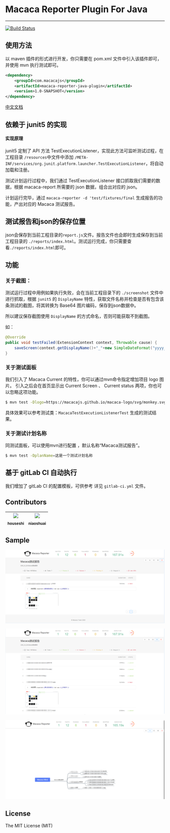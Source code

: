 
# Macaca Reporter Plugin For Java

---

[![Build Status](https://www.travis-ci.org/macacajs/macaca-reporter-java-plugin.svg?branch=master)](https://travis-ci.org/macacajs/macaca-reporter-java-plugin)

## 使用方法

以 maven 插件的形式进行开发，你只需要在 pom.xml 文件中引入该插件即可，并使用 mvn 执行测试即可。

```xml
<dependency>
    <groupId>com.macacajs</groupId>
    <artifactId>macaca-reporter-java-plugin</artifactId>
    <version>1.0-SNAPSHOT</version>
</dependency>
```

[中文文档](./docs/guide.md)

## 依赖于 junit5 的实现

#### 实现原理

junit5 定制了 API 方法 TestExecutionListener，实现此方法可监听测试过程，在工程目录 `/resources`中文件中添加 `/META-INF/services/org.junit.platform.launcher.TestExecutionListener`，将自动加载和注册。

测试计划运行过程中，我们通过 TestExecutionListener 接口抓取我们需要的数据，根据 macaca-report 所需要的 json 数据，组合出对应的 json。

计划运行完毕，通过 `macaca-reporter -d 'test/fixtures/final` 生成报告的功能，产出对应的 Macaca 测试报告。

## 测试报告和json的保存位置

json会保存到当前工程目录的`report.js`文件。报告文件也会即时生成保存到当前工程目录的 `./reports/index.html`。测试运行完成，你只需要查看`./reports/index.html`即可。

## 功能

### 关于截图：

测试运行过程中用例如果执行失败，会在当前工程目录下的 `./screenshot` 文件中进行抓取，根据 `junit5` 的 `DisplayName` 特性，获取文件名称并检查是否有包含该条测试的截图，将其转换为 Base64 图片编码，保存到json数据中。

所以建议保存截图使用 `DisplayName` 的方式命名，否则可能获取不到截图。

如：

```java
@Override
public void testFailed(ExtensionContext context, Throwable cause) {
    saveScreen(context.getDisplayName()+"_"+new SimpleDateFormat("yyyy_MM_dd_HH_mm_ss").format(new Date()));
}
```

### 关于测试面板

我们引入了 Macaca Current 的特性，你可以通过mvn命令指定增加项目 logo 图片。
引入之后会在首页显示出 Current Screen 、 Current status 两项，你也可以忽略这项功能。

```bash
$ mvn test -Dlogo=https://macacajs.github.io/macaca-logo/svg/monkey.svg
```

具体效果可以参考测试类：`MacacaTestExecutionListenerTest` 生成的测试结果。

### 关于测试计划名称

同测试面板，可以使用mvn进行配置 ，默认名称“Macaca测试报告”。

```bash
$ mvn test -DplanName=这是一个测试计划名称
```

## 基于 gitLab CI 自动执行

我们增加了 gitLab CI 的配置模板，可供参考 详见 `gitlab-ci.yml` 文件。

<!-- GITCONTRIBUTOR_START -->

## Contributors

|[<img src="https://avatars3.githubusercontent.com/u/50022460?v=4" width="100px;"/><br/><sub><b>houseshi</b></sub>](https://github.com/houseshi)<br/>|[<img src="https://avatars1.githubusercontent.com/u/5117373?v=4" width="100px;"/><br/><sub><b>niaoshuai</b></sub>](https://github.com/niaoshuai)<br/>|
| :---: | :---: | 

<!-- GITCONTRIBUTOR_END -->

## Sample

![图1](docs/image/macaca1.png)

![图2](docs/image/macaca2.png)

![图3](docs/image/macaca3.png)

## License

The MIT License (MIT)
